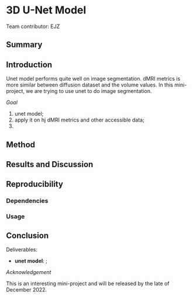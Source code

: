 # 3D U-Net Model

Team contributor: EJZ



## Summary


## Introduction
Unet model performs quite well on image segmentation. dMRI metrics is more similar between diffusion dataset and the volume values.
In this mini-project, we are trying to use unet to do image segmentation.

*Goal* 

1. unet model;
2. apply it on hj dMRI metrics and other accessible data;
3. 
## Method

## Results and Discussion



## Reproducibility

### Dependencies

### Usage


## Conclusion

Deliverables:
* **unet model**: ;

*Acknowledgement*

This is an interesting mini-project and will be released by the late of December 2022.

